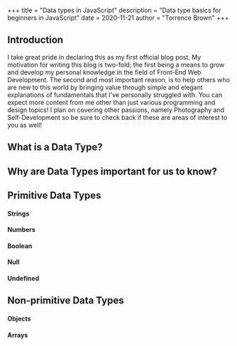 +++
title = "Data types in JavaScript"
description = "Data type basics for beginners in JavaScript"
date = 2020-11-21
author = "Torrence Brown"
+++

## Introduction

I take great pride in declaring this as my first official blog post. My motivation for writing this blog is two-fold; the first being a means to grow and develop my personal knowledge in the field of Front-End Web Development. The second and most important reason, is to help others who are new to this world by bringing value through simple and elegant explanations of fundamentals that I've personally struggled with. You can expect more content from me other than just various programming and design topics! I plan on covering other passions, namely Photography and Self-Development so be sure to check back if these are areas of interest to you as well! 

## What is a Data Type?

## Why are Data Types important for us to know?

## Primitive Data Types

#### Strings
#### Numbers
#### Boolean
#### Null 
#### Undefined

## Non-primitive Data Types

#### Objects
#### Arrays